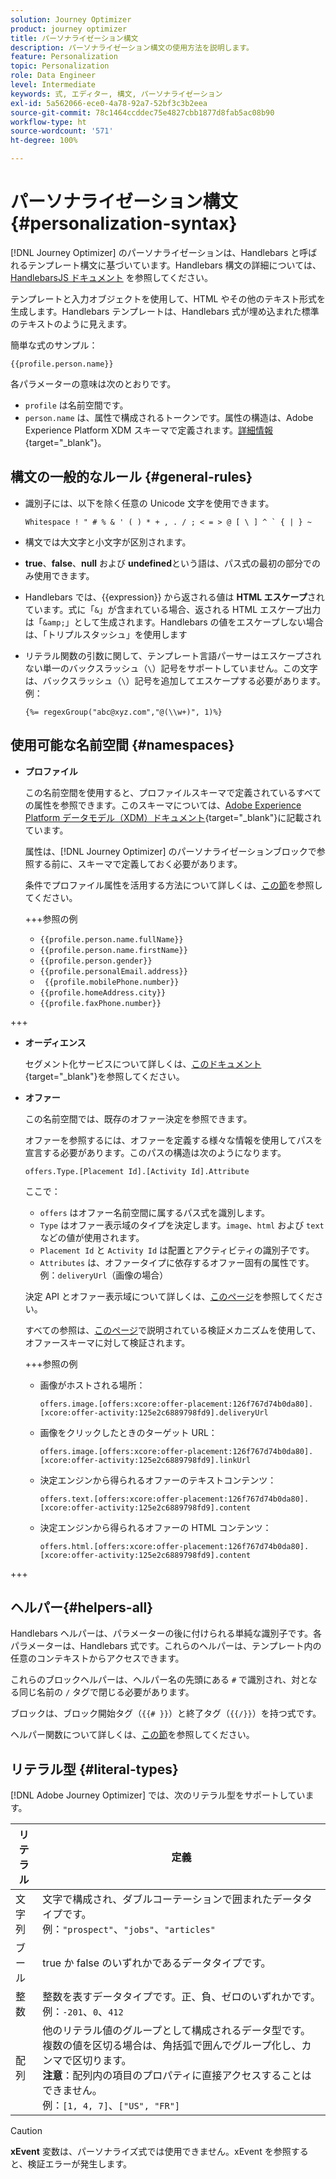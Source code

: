 ```yaml
---
solution: Journey Optimizer
product: journey optimizer
title: パーソナライゼーション構文
description: パーソナライゼーション構文の使用方法を説明します。
feature: Personalization
topic: Personalization
role: Data Engineer
level: Intermediate
keywords: 式, エディター, 構文, パーソナライゼーション
exl-id: 5a562066-ece0-4a78-92a7-52bf3c3b2eea
source-git-commit: 78c1464ccddec75e4827cbb1877d8fab5ac08b90
workflow-type: ht
source-wordcount: '571'
ht-degree: 100%

---
```


# パーソナライゼーション構文 {#personalization-syntax}

[!DNL Journey Optimizer] のパーソナライゼーションは、Handlebars と呼ばれるテンプレート構文に基づいています。Handlebars 構文の詳細については、[HandlebarsJS ドキュメント](https://handlebarsjs.com/) を参照してください。

テンプレートと入力オブジェクトを使用して、HTML やその他のテキスト形式を生成します。Handlebars テンプレートは、Handlebars 式が埋め込まれた標準のテキストのように見えます。

簡単な式のサンプル：

`{{profile.person.name}}`

各パラメーターの意味は次のとおりです。

* `profile` は名前空間です。
* `person.name` は、属性で構成されるトークンです。属性の構造は、Adobe Experience Platform XDM スキーマで定義されます。[詳細情報](https://experienceleague.adobe.com/docs/experience-platform/xdm/home.html?lang=ja){target="_blank"}。

## 構文の一般的なルール {#general-rules}

* 識別子には、以下を除く任意の Unicode 文字を使用できます。

  ```
  Whitespace ! " # % & ' ( ) * + , . / ; < = > @ [ \ ] ^ ` { | } ~
  ```

* 構文では大文字と小文字が区別されます。

* **true**、**false**、**null** および **undefined**&#x200B;という語は、パス式の最初の部分でのみ使用できます。

* Handlebars では、{{expression}} から返される値は **HTML エスケープ**&#x200B;されています。式に「`&`」が含まれている場合、返される HTML エスケープ出力は「`&amp;`」として生成されます。Handlebars の値をエスケープしない場合は、「トリプルスタッシュ」を使用します

* リテラル関数の引数に関して、テンプレート言語パーサーはエスケープされない単一のバックスラッシュ（`\`）記号をサポートしていません。この文字は、バックスラッシュ（`\`）記号を追加してエスケープする必要があります。例：

  `{%= regexGroup("abc@xyz.com","@(\\w+)", 1)%}`

## 使用可能な名前空間 {#namespaces}

* **プロファイル**

  この名前空間を使用すると、プロファイルスキーマで定義されているすべての属性を参照できます。このスキーマについては、[Adobe Experience Platform データモデル（XDM）ドキュメント](https://experienceleague.adobe.com/docs/experience-platform/xdm/home.html?lang=ja){target="_blank"}に記載されています。

  属性は、[!DNL Journey Optimizer] のパーソナライゼーションブロックで参照する前に、スキーマで定義しておく必要があります。

  条件でプロファイル属性を活用する方法について詳しくは、[この節](functions/helpers.md#if-function)を参照してください。

  +++参照の例

   * `{{profile.person.name.fullName}}`
   * `{{profile.person.name.firstName}}`
   * `{{profile.person.gender}}`
   * `{{profile.personalEmail.address}}`
   * ` {{profile.mobilePhone.number}}`
   * `{{profile.homeAddress.city}}`
   * `{{profile.faxPhone.number}}`

+++

* **オーディエンス**

  セグメント化サービスについて詳しくは、[このドキュメント](https://experienceleague.adobe.com/docs/experience-platform/segmentation/home.html?lang=ja){target="_blank"}を参照してください。

* **オファー**

  この名前空間では、既存のオファー決定を参照できます。

  オファーを参照するには、オファーを定義する様々な情報を使用してパスを宣言する必要があります。このパスの構造は次のようになります。

  `offers.Type.[Placement Id].[Activity Id].Attribute`

  ここで：

   * `offers` はオファー名前空間に属するパス式を識別します。
   * `Type` はオファー表示域のタイプを決定します。`image`、`html` および `text` などの値が使用されます。
   * `Placement Id` と `Activity Id` は配置とアクティビティの識別子です。
   * `Attributes` は、オファータイプに依存するオファー固有の属性です。例：`deliveryUrl`（画像の場合）

  決定 API とオファー表示域について詳しくは、[このページ](../offers/api-reference/offer-delivery-api/decisioning-api.md)を参照してください。

  すべての参照は、[このページ](../personalization/personalization-build-expressions.md)で説明されている検証メカニズムを使用して、オファースキーマに対して検証されます。

  +++参照の例

   * 画像がホストされる場所：

     `offers.image.[offers:xcore:offer-placement:126f767d74b0da80].[xcore:offer-activity:125e2c6889798fd9].deliveryUrl`

   * 画像をクリックしたときのターゲット URL：

     `offers.image.[offers:xcore:offer-placement:126f767d74b0da80].[xcore:offer-activity:125e2c6889798fd9].linkUrl`

   * 決定エンジンから得られるオファーのテキストコンテンツ：

     `offers.text.[offers:xcore:offer-placement:126f767d74b0da80].[xcore:offer-activity:125e2c6889798fd9].content`

   * 決定エンジンから得られるオファーの HTML コンテンツ：

     `offers.html.[offers:xcore:offer-placement:126f767d74b0da80].[xcore:offer-activity:125e2c6889798fd9].content`

+++

## ヘルパー{#helpers-all}

Handlebars ヘルパーは、パラメーターの後に付けられる単純な識別子です。各パラメーターは、Handlebars 式です。これらのヘルパーは、テンプレート内の任意のコンテキストからアクセスできます。

これらのブロックヘルパーは、ヘルパー名の先頭にある `#` で識別され、対となる同じ名前の `/` タグで閉じる必要があります。

ブロックは、ブロック開始タグ（`{{# }}`）と終了タグ（`{{/}}`）を持つ式です。

ヘルパー関数について詳しくは、[この節](functions/helpers.md)を参照してください。

## リテラル型 {#literal-types}

[!DNL Adobe Journey Optimizer] では、次のリテラル型をサポートしています。

| リテラル | 定義 |
| ------- | ---------- |
| 文字列 | 文字で構成され、ダブルコーテーションで囲まれたデータタイプです。<br>例：`"prospect"`、`"jobs"`、`"articles"` |
| ブール | true か false のいずれかであるデータタイプです。 |
| 整数 | 整数を表すデータタイプです。正、負、ゼロのいずれかです。<br>例：`-201`、`0`、`412` |
| 配列 | 他のリテラル値のグループとして構成されるデータ型です。複数の値を区切る場合は、角括弧で囲んでグループ化し、カンマで区切ります。<br> **注意**：配列内の項目のプロパティに直接アクセスすることはできません。<br> 例：`[1, 4, 7]`、`["US", "FR"]` |

>[!CAUTION]
>
>**xEvent** 変数は、パーソナライズ式では使用できません。xEvent を参照すると、検証エラーが発生します。
